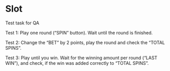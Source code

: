 # Slot
Test task for QA

Test 1: Play one round (“SPIN” button). Wait until the round is finished.

Test 2: Change the “BET” by 2 points, play the round and check the “TOTAL SPINS”.

Test 3: Play until you win. Wait for the winning amount per round (“LAST WIN”), and check, if the win was added correctly to “TOTAL SPINS”.
